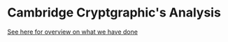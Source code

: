 # Cambridge Cryptgraphic's Analysis

[See here for overview on what we have done](https://github.com/yc5915/make-crypto-mobile-hackathon/tree/master/proof_of_deposit/README.md)